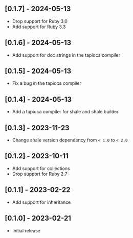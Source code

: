 ## [0.1.7] - 2024-05-13

- Drop support for Ruby 3.0
- Add support for Ruby 3.3

## [0.1.6] - 2024-05-13

- Add support for doc strings in the tapioca compiler

## [0.1.5] - 2024-05-13

- Fix a bug in the tapioca compiler

## [0.1.4] - 2024-05-13

- Add a tapioca compiler for shale and shale builder

## [0.1.3] - 2023-11-23

- Change shale version dependency from `< 1.0` to `< 2.0`

## [0.1.2] - 2023-10-11

- Add support for collections
- Drop support for Ruby 2.7

## [0.1.1] - 2023-02-22

- Add support for inheritance

## [0.1.0] - 2023-02-21

- Initial release
